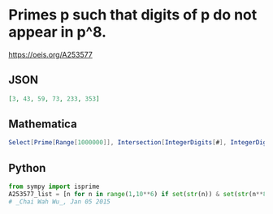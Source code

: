 # Primes p such that digits of p do not appear in p^8\.
https://oeis.org/A253577
## JSON
```JSON
[3, 43, 59, 73, 233, 353]
```
## Mathematica
```Mathematica
Select[Prime[Range[1000000]], Intersection[IntegerDigits[#], IntegerDigits[#^8]]=={} &]
```
## Python
```Python
from sympy import isprime
A253577_list = [n for n in range(1,10**6) if set(str(n)) & set(str(n**8)) == set() and isprime(n)]
# _Chai Wah Wu_, Jan 05 2015
```
